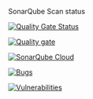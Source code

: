 SonarQube Scan status

[![Quality Gate Status](https://sonarcloud.io/api/project_badges/measure?project=Getdzidon_test-sonar&metric=alert_status)](https://sonarcloud.io/summary/new_code?id=Getdzidon_test-sonar)


[![Quality gate](https://sonarcloud.io/api/project_badges/quality_gate?project=Getdzidon_test-sonar)](https://sonarcloud.io/summary/new_code?id=Getdzidon_test-sonar)


[![SonarQube Cloud](https://sonarcloud.io/images/project_badges/sonarcloud-light.svg)](https://sonarcloud.io/summary/new_code?id=Getdzidon_test-sonar)


[![Bugs](https://sonarcloud.io/api/project_badges/measure?project=Getdzidon_test-sonar&metric=bugs)](https://sonarcloud.io/summary/new_code?id=Getdzidon_test-sonar)

[![Vulnerabilities](https://sonarcloud.io/api/project_badges/measure?project=Getdzidon_test-sonar&metric=vulnerabilities)](https://sonarcloud.io/summary/new_code?id=Getdzidon_test-sonar)